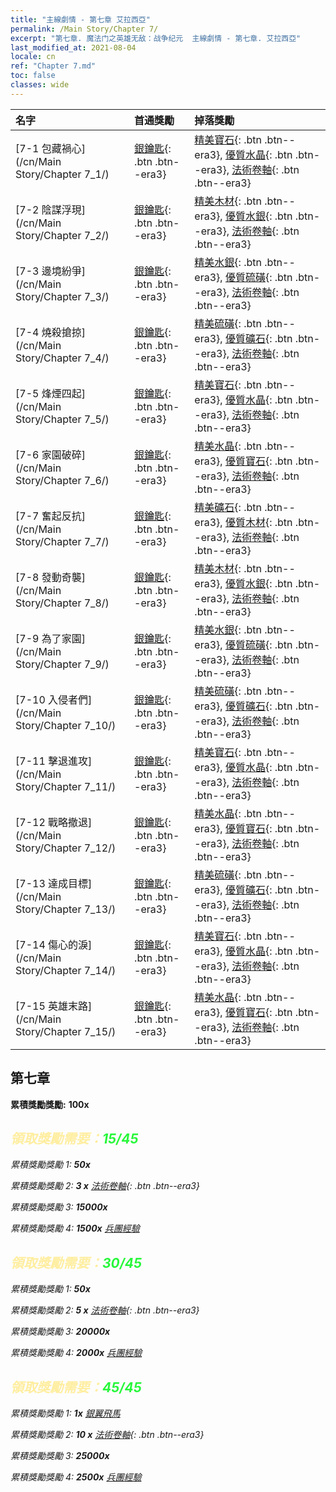 ```yaml
---
title: "主線劇情 - 第七章 艾拉西亞"
permalink: /Main Story/Chapter 7/
excerpt: "第七章. 魔法门之英雄无敌：战争纪元  主線劇情 - 第七章. 艾拉西亞"
last_modified_at: 2021-08-04
locale: cn
ref: "Chapter 7.md"
toc: false
classes: wide
---
```


  | 名字 |  首通獎勵 | 掉落獎勵 |
  |:------------|:------------|:------------| 
  | [7-1 包藏禍心](/cn/Main Story/Chapter 7_1/) | [銀鑰匙](/cn/Items/con_693/){: .btn .btn--era3} | [精美寶石](/cn/Items/mat_23/){: .btn .btn--era3}, [優質水晶](/cn/Items/mat_17/){: .btn .btn--era3}, [法術卷軸](/cn/Items/con_694/){: .btn .btn--era3} |
  | [7-2 陰謀浮現](/cn/Main Story/Chapter 7_2/) | [銀鑰匙](/cn/Items/con_693/){: .btn .btn--era3} | [精美木材](/cn/Items/mat_20/){: .btn .btn--era3}, [優質水銀](/cn/Items/mat_14/){: .btn .btn--era3}, [法術卷軸](/cn/Items/con_694/){: .btn .btn--era3} |
  | [7-3 邊境紛爭](/cn/Main Story/Chapter 7_3/) | [銀鑰匙](/cn/Items/con_693/){: .btn .btn--era3} | [精美水銀](/cn/Items/mat_21/){: .btn .btn--era3}, [優質硫磺](/cn/Items/mat_15/){: .btn .btn--era3}, [法術卷軸](/cn/Items/con_694/){: .btn .btn--era3} |
  | [7-4 燒殺搶掠](/cn/Main Story/Chapter 7_4/) | [銀鑰匙](/cn/Items/con_693/){: .btn .btn--era3} | [精美硫磺](/cn/Items/mat_22/){: .btn .btn--era3}, [優質礦石](/cn/Items/mat_12/){: .btn .btn--era3}, [法術卷軸](/cn/Items/con_694/){: .btn .btn--era3} |
  | [7-5 烽煙四起](/cn/Main Story/Chapter 7_5/) | [銀鑰匙](/cn/Items/con_693/){: .btn .btn--era3} | [精美寶石](/cn/Items/mat_23/){: .btn .btn--era3}, [優質水晶](/cn/Items/mat_17/){: .btn .btn--era3}, [法術卷軸](/cn/Items/con_694/){: .btn .btn--era3} |
  | [7-6 家園破碎](/cn/Main Story/Chapter 7_6/) | [銀鑰匙](/cn/Items/con_693/){: .btn .btn--era3} | [精美水晶](/cn/Items/mat_24/){: .btn .btn--era3}, [優質寶石](/cn/Items/mat_16/){: .btn .btn--era3}, [法術卷軸](/cn/Items/con_694/){: .btn .btn--era3} |
  | [7-7 奮起反抗](/cn/Main Story/Chapter 7_7/) | [銀鑰匙](/cn/Items/con_693/){: .btn .btn--era3} | [精美礦石](/cn/Items/mat_19/){: .btn .btn--era3}, [優質木材](/cn/Items/mat_13/){: .btn .btn--era3}, [法術卷軸](/cn/Items/con_694/){: .btn .btn--era3} |
  | [7-8 發動奇襲](/cn/Main Story/Chapter 7_8/) | [銀鑰匙](/cn/Items/con_693/){: .btn .btn--era3} | [精美木材](/cn/Items/mat_20/){: .btn .btn--era3}, [優質水銀](/cn/Items/mat_14/){: .btn .btn--era3}, [法術卷軸](/cn/Items/con_694/){: .btn .btn--era3} |
  | [7-9 為了家園](/cn/Main Story/Chapter 7_9/) | [銀鑰匙](/cn/Items/con_693/){: .btn .btn--era3} | [精美水銀](/cn/Items/mat_21/){: .btn .btn--era3}, [優質硫磺](/cn/Items/mat_15/){: .btn .btn--era3}, [法術卷軸](/cn/Items/con_694/){: .btn .btn--era3} |
  | [7-10 入侵者們](/cn/Main Story/Chapter 7_10/) | [銀鑰匙](/cn/Items/con_693/){: .btn .btn--era3} | [精美硫磺](/cn/Items/mat_22/){: .btn .btn--era3}, [優質礦石](/cn/Items/mat_12/){: .btn .btn--era3}, [法術卷軸](/cn/Items/con_694/){: .btn .btn--era3} |
  | [7-11 擊退進攻](/cn/Main Story/Chapter 7_11/) | [銀鑰匙](/cn/Items/con_693/){: .btn .btn--era3} | [精美寶石](/cn/Items/mat_23/){: .btn .btn--era3}, [優質水晶](/cn/Items/mat_17/){: .btn .btn--era3}, [法術卷軸](/cn/Items/con_694/){: .btn .btn--era3} |
  | [7-12 戰略撤退](/cn/Main Story/Chapter 7_12/) | [銀鑰匙](/cn/Items/con_693/){: .btn .btn--era3} | [精美水晶](/cn/Items/mat_24/){: .btn .btn--era3}, [優質寶石](/cn/Items/mat_16/){: .btn .btn--era3}, [法術卷軸](/cn/Items/con_694/){: .btn .btn--era3} |
  | [7-13 達成目標](/cn/Main Story/Chapter 7_13/) | [銀鑰匙](/cn/Items/con_693/){: .btn .btn--era3} | [精美硫磺](/cn/Items/mat_22/){: .btn .btn--era3}, [優質礦石](/cn/Items/mat_12/){: .btn .btn--era3}, [法術卷軸](/cn/Items/con_694/){: .btn .btn--era3} |
  | [7-14 傷心的淚](/cn/Main Story/Chapter 7_14/) | [銀鑰匙](/cn/Items/con_693/){: .btn .btn--era3} | [精美寶石](/cn/Items/mat_23/){: .btn .btn--era3}, [優質水晶](/cn/Items/mat_17/){: .btn .btn--era3}, [法術卷軸](/cn/Items/con_694/){: .btn .btn--era3} |
  | [7-15 英雄末路](/cn/Main Story/Chapter 7_15/) | [銀鑰匙](/cn/Items/con_693/){: .btn .btn--era3} | [精美水晶](/cn/Items/mat_24/){: .btn .btn--era3}, [優質寶石](/cn/Items/mat_16/){: .btn .btn--era3}, [法術卷軸](/cn/Items/con_694/){: .btn .btn--era3} |


##  第七章

 **累積獎勵獎勵:**  **100x** <i class="fas fa-gem"/>



## <span style="color: #ffeea0">   領取獎勵需要：</span><span style="color: #27f73a">15/45</span>

 累積獎勵獎勵 1:  **50x** <i class="fas fa-gem"/>

 累積獎勵獎勵 2: **3 x** [法術卷軸](/cn/Items/con_694/){: .btn .btn--era3}

 累積獎勵獎勵 3:  **15000x** <i class="fas fa-coins"/>

 累積獎勵獎勵 4:  **1500x** [兵團經驗](/cn/Items/con_902/)



## <span style="color: #ffeea0">   領取獎勵需要：</span><span style="color: #27f73a">30/45</span>

 累積獎勵獎勵 1:  **50x** <i class="fas fa-gem"/>

 累積獎勵獎勵 2: **5 x** [法術卷軸](/cn/Items/con_694/){: .btn .btn--era3}

 累積獎勵獎勵 3:  **20000x** <i class="fas fa-coins"/>

 累積獎勵獎勵 4:  **2000x** [兵團經驗](/cn/Items/con_902/)



## <span style="color: #ffeea0">   領取獎勵需要：</span><span style="color: #27f73a">45/45</span>

 累積獎勵獎勵 1:  **1x** [銀翼飛馬](/cn/units/Pegasus/)

 累積獎勵獎勵 2: **10 x** [法術卷軸](/cn/Items/con_694/){: .btn .btn--era3}

 累積獎勵獎勵 3:  **25000x** <i class="fas fa-coins"/>

 累積獎勵獎勵 4:  **2500x** [兵團經驗](/cn/Items/con_902/)


